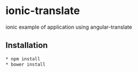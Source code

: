 # ionic-translate
ionic example of application using angular-translate

## Installation

```bash
* npm install
* bower install
```


 